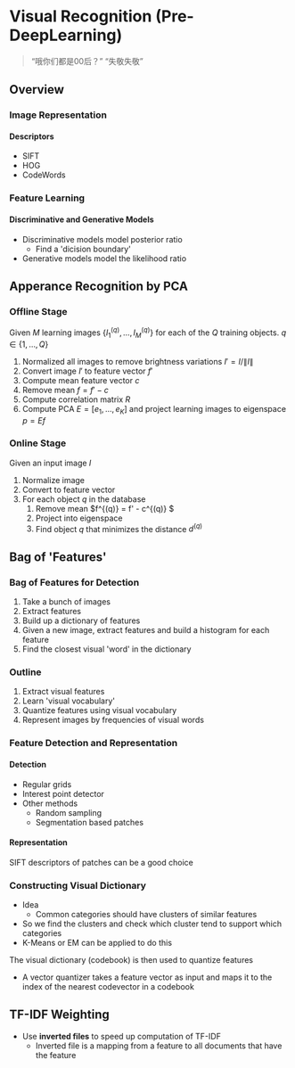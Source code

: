 # Visual Recognition (Pre-DeepLearning)

> “哦你们都是00后？”
> “失敬失敬”

## Overview

### Image Representation

#### Descriptors

- SIFT
- HOG
- CodeWords

### Feature Learning

#### Discriminative and Generative Models

- Discriminative models model posterior ratio
  - Find a 'dicision boundary'
- Generative models model the likelihood ratio

## Apperance Recognition by PCA

### Offline Stage

Given $M$ learning images $\{I_1^{(q)},\dots,I_M^{(q)}\}$ for each of the $Q$ training objects. $q \in \{ 1,\dots,Q \}$

1. Normalized all images to remove brightness variations $I' = I / \|I\|$
2. Convert image $I'$ to feature vector $f'$
3. Compute mean feature vector $c$
4. Remove mean $f = f' - c$
5. Compute correlation matrix $R$
6. Compute PCA $E=[e_1,\dots,e_K]$ and project learning images to eigenspace $p = Ef$

### Online Stage

Given an input image $I$

1. Normalize image
2. Convert to feature vector
3. For each object $q$ in the database
   1. Remove mean $f^{(q)} = f' - c^{(q)} $
   2. Project into eigenspace
   3. Find object $q$ that minimizes the distance $d^{(q)}$

## Bag of 'Features'

### Bag of Features for Detection

1. Take a bunch of images
2. Extract features
3. Build up a dictionary of features
4. Given a new image, extract features and build a histogram for each feature
5. Find the closest visual 'word' in the dictionary

### Outline

1. Extract visual features
2. Learn 'visual vocabulary'
3. Quantize features using visual vocabulary
4. Represent images by frequencies of visual words

### Feature Detection and Representation

#### Detection

- Regular grids
- Interest point detector
- Other methods
  - Random sampling
  - Segmentation based patches

#### Representation

SIFT descriptors of patches can be a good choice

### Constructing Visual Dictionary

- Idea
  - Common categories should have clusters of similar features
- So we find the clusters and check which cluster tend to support which categories
- K-Means or EM can be applied to do this

The visual dictionary (codebook) is then used to quantize features

- A vector quantizer takes a feature vector as input and maps it to the index of the nearest codevector in a codebook

## TF-IDF Weighting

- Use **inverted files** to speed up computation of TF-IDF
  - Inverted file is a mapping from a feature to all documents that have the feature
